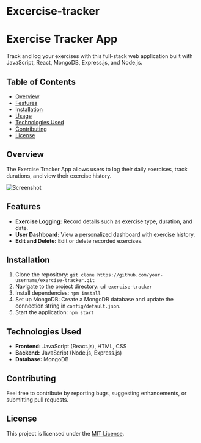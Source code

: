 # Excercise-tracker

# Exercise Tracker App

Track and log your exercises with this full-stack web application built with JavaScript, React, MongoDB, Express.js, and Node.js.

## Table of Contents
- [Overview](#overview)
- [Features](#features)
- [Installation](#installation)
- [Usage](#usage)
- [Technologies Used](#technologies-used)
- [Contributing](#contributing)
- [License](#license)

## Overview

The Exercise Tracker App allows users to log their daily exercises, track durations, and view their exercise history.

![Screenshot](./screenshots/screenshot.png)

## Features

- **Exercise Logging:** Record details such as exercise type, duration, and date.
- **User Dashboard:** View a personalized dashboard with exercise history.
- **Edit and Delete:** Edit or delete recorded exercises.

## Installation

1. Clone the repository: `git clone https://github.com/your-username/exercise-tracker.git`
2. Navigate to the project directory: `cd exercise-tracker`
3. Install dependencies: `npm install`
4. Set up MongoDB: Create a MongoDB database and update the connection string in `config/default.json`.
5. Start the application: `npm start`


## Technologies Used

- **Frontend:** JavaScript (React.js), HTML, CSS
- **Backend:** JavaScript (Node.js, Express.js)
- **Database:** MongoDB


## Contributing

Feel free to contribute by reporting bugs, suggesting enhancements, or submitting pull requests. 
## License

This project is licensed under the [MIT License](LICENSE).
